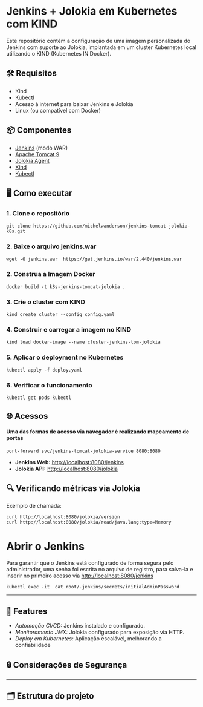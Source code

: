 # Jenkins + Jolokia em Kubernetes com KIND


Este repositório contém a configuração de uma imagem personalizada do Jenkins com suporte ao Jolokia, implantada em um cluster Kubernetes local utilizando o KIND (Kubernetes IN Docker).

## 🛠️ Requisitos

 -  Kind
 -  Kubectl
 -  Acesso à internet para baixar Jenkins e Jolokia
 -  Linux (ou compatível com Docker)

## 📦 Componentes


- [Jenkins](https://www.jenkins.io/)  (modo WAR)
- [Apache Tomcat 9](https://tomcat.apache.org/)
- [Jolokia Agent](https://jolokia.org/)
- [Kind](https://kind.sigs.k8s.io/)
- [Kubectl](https://kubernetes.io/docs/home/)

## 🖥️ Como executar

### 1. Clone o repositório

```
git clone https://github.com/michelwanderson/jenkins-tomcat-jolokia-k8s.git
```

### 2. Baixe o arquivo jenkins.war

```
wget -O jenkins.war  https://get.jenkins.io/war/2.440/jenkins.war
```

### 2. Construa a Imagem Docker
```
docker build -t k8s-jenkins-tomcat-jolokia .
```

### 3. Crie o cluster com KIND
```
kind create cluster --config config.yaml 
```

### 4. Construir e carregar a imagem no KIND
```
kind load docker-image --name cluster-jenkins-tom-jolokia
```

### 5. Aplicar o deployment no Kubernetes
```
kubectl apply -f deploy.yaml
```

### 6.  Verificar o funcionamento
```
kubectl get pods kubectl
```


## 🌐 Acessos
#### Uma das formas de acesso via navegador é realizando mapeamento de portas
```
port-forward svc/jenkins-tomcat-jolokia-service 8080:8080
```

-   **Jenkins Web:**  [http://localhost:8080/jenkins](http://localhost:8080/jenkins)
-   **Jolokia API:**  [http://localhost:8080/jolokia](http://localhost:8080/jolokia)



## 🔍 Verificando métricas via Jolokia

Exemplo de chamada:

```
curl http://localhost:8080/jolokia/version
curl http://localhost:8080/jolokia/read/java.lang:type=Memory
```

# Abrir o Jenkins

Para garantir que o Jenkins está configurado de forma segura pelo administrador, uma senha foi escrita no arquivo de registro, para salva-la e inserir no primeiro acesso via  [http://localhost:8080/jenkins](http://localhost:8080/jenkins)

```
kubectl exec -it  cat root/.jenkins/secrets/initialAdminPassword
```

----------

## 🌟 Features

-   _Automação CI/CD:_  Jenkins instalado e configurado.
-   _Monitoramento JMX:_  Jolokia configurado para exposição via HTTP.
-   _Deploy em Kubernetes:_  Aplicação escalável, melhorando a confiabilidade

## 🔒 Considerações de Segurança



----------

## 🗂️ Estrutura do projeto